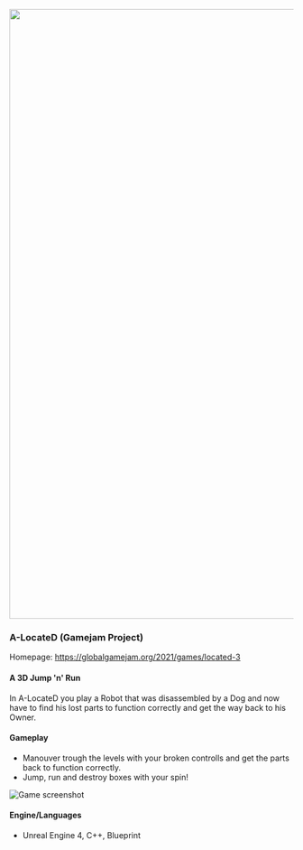<p align="center">
	<a href="https://globalgamejam.org/2021/games/located-3">
		<img width="1920" height="1080" src="https://ggj.s3.amazonaws.com/styles/game_sidebar__wide/featured_image/2021/01/335948/alocated_splash.png?itok=QNrHJNfc&timestamp=1612095584">
	</a>
	</p>

### A-LocateD (Gamejam Project)

Homepage: https://globalgamejam.org/2021/games/located-3

#### A 3D Jump 'n' Run

In A-LocateD you play a Robot that was disassembled by a Dog and now have to find his lost parts to function correctly and get the way back to his Owner.

#### Gameplay

- Manouver trough the levels with your broken controlls and get the parts back to function correctly.
- Jump, run and destroy boxes with your spin!

![Game screenshot](https://ggj.s3.amazonaws.com/styles/game_content__wide/games/screenshots/2021/01/335948/screenshot2.png?itok=JMoj7CfH&timestamp=1612099838)

#### Engine/Languages
- Unreal Engine 4, C++, Blueprint


